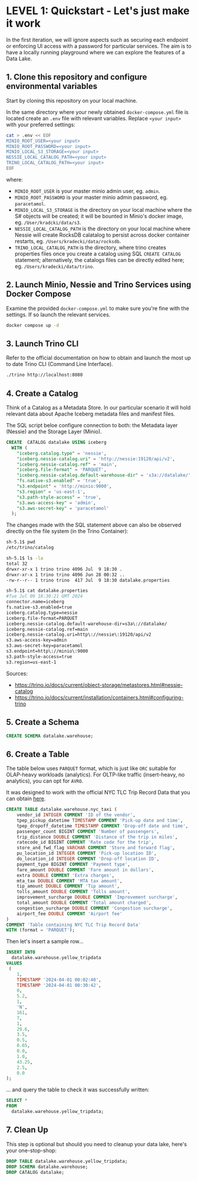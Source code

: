 # LEVEL 1: Quickstart - Let's just make it work
In the first iteration, we will ignore aspects such as securing each endpoint or enforcing UI access with a password for particular services. The aim is to have a locally running playground where we can explore the features of a Data Lake.


## 1. Clone this repository and configure environmental variables
Start by cloning this repository on your local machine.

In the same directory where your newly obtained `docker-compose.yml` file is located create an `.env` file with relevant variables. Replace `<your input>` with your preferred settings:

```sh
cat > .env << EOF
MINIO_ROOT_USER=<your input>
MINIO_ROOT_PASSWORD=<your input>
MINIO_LOCAL_S3_STORAGE=<your input>
NESSIE_LOCAL_CATALOG_PATH=<your input>
TRINO_LOCAL_CATALOG_PATH=<your input>
EOF
```
where:

- `MINIO_ROOT_USER` is your master minio admin user, eg. `admin`.
- `MINIO_ROOT_PASSWORD` is your master minio admin password, eg. `paracetamol`.
- `MINIO_LOCAL_S3_STORAGE` is the directory on your local machine where the S# objects will be created; it will be bounted in Minio's docker image, eg. `/User/kradcki/data/s3`.
- `NESSIE_LOCAL_CATALOG_PATH` is the directory on your local machine where Nessie will create RocksDB calatalog to persist across docker container restarts, eg. `/Users/kradecki/data/rocksdb`.
- `TRINO_LOCAL_CATALOG_PATH` is the directory, where trino creates properties files once you create a catalog using SQL `CREATE CATALOG` statement; alternatively, the catalogs files can be directly edited here; eg. `/Users/kradecki/data/trino`.

## 2. Launch Minio, Nessie and Trino Services using Docker Compose

Examine the provided `docker-compose.yml` to make sure you're fine with the settings. If so launch the relevant services.

```sh
docker compose up -d
```

## 3. Launch Trino CLI

Refer to the official documentation on how to obtain and launch the most up to date Trino CLI (Command Line Interface).

```sh
./trino http://localhost:8080
```

## 4. Create a Catalog

Think of a Catalog as a Metadata Store. In our particular scenario it will hold relevant data about Apache Iceberg metadata files and manifest files.

The SQL script beloe configure connection to both: the Metadata layer (Nessie) and the Storage Layer (Minio).

```sql
CREATE  CATALOG datalake USING iceberg
  WITH (
    "iceberg.catalog.type" = 'nessie',
    "iceberg.nessie-catalog.uri" = 'http://nessie:19120/api/v2',
    "iceberg.nessie-catalog.ref" = 'main',
    "iceberg.file-format" = 'PARQUET',
    "iceberg.nessie-catalog.default-warehouse-dir" = 's3a://datalake/',
    "fs.native-s3.enabled" = 'true',
    "s3.endpoint" = 'http://minio:9000',
    "s3.region" = 'us-east-1',
    "s3.path-style-access" = 'true',
    "s3.aws-access-key" = 'admin',
    "s3.aws-secret-key" = 'paracetamol'
  );
```
The changes made with the SQL statement above can also be observed directly on the file system (in the Trino Container):

```sh
sh-5.1$ pwd
/etc/trino/catalog

sh-5.1$ ls -la
total 32
drwxr-xr-x 1 trino trino 4096 Jul  9 18:30 .
drwxr-xr-x 1 trino trino 4096 Jun 28 00:32 ..
-rw-r--r-- 1 trino trino  417 Jul  9 18:30 datalake.properties

sh-5.1$ cat datalake.properties 
#Tue Jul 09 18:30:21 GMT 2024
connector.name=iceberg
fs.native-s3.enabled=true
iceberg.catalog.type=nessie
iceberg.file-format=PARQUET
iceberg.nessie-catalog.default-warehouse-dir=s3a\://datalake/
iceberg.nessie-catalog.ref=main
iceberg.nessie-catalog.uri=http\://nessie\:19120/api/v2
s3.aws-access-key=admin
s3.aws-secret-key=paracetamol
s3.endpoint=http\://minio\:9000
s3.path-style-access=true
s3.region=us-east-1
```
Sources:
- https://trino.io/docs/current/object-storage/metastores.html#nessie-catalog
- https://trino.io/docs/current/installation/containers.html#configuring-trino

## 5. Create a Schema

```sql
CREATE SCHEMA datalake.warehouse;
```

## 6. Create a Table

The table below uses `PARQUET` format, which is just like `ORC` suitable for OLAP-heavy workloads (analytics). For OLTP-like traffic (insert-heavy, no analytics), you can opt for `AVRO`.

It was designed to work with the official NYC TLC Trip Record Data that you can obtain [here](https://www.nyc.gov/site/tlc/about/tlc-trip-record-data.page).

```sql
CREATE TABLE datalake.warehouse.nyc_taxi (
    vendor_id INTEGER COMMENT 'ID of the vendor',
    tpep_pickup_datetime TIMESTAMP COMMENT 'Pick-up date and time',
    tpep_dropoff_datetime TIMESTAMP COMMENT 'Drop-off date and time',
    passenger_count BIGINT COMMENT 'Number of passengers',
    trip_distance DOUBLE COMMENT 'Distance of the trip in miles',
    ratecode_id BIGINT COMMENT 'Rate code for the trip',
    store_and_fwd_flag VARCHAR COMMENT 'Store and forward flag',
    pu_location_id INTEGER COMMENT 'Pick-up location ID',
    do_location_id INTEGER COMMENT 'Drop-off location ID',
    payment_type BIGINT COMMENT 'Payment type',
    fare_amount DOUBLE COMMENT 'Fare amount in dollars',
    extra DOUBLE COMMENT 'Extra charges',
    mta_tax DOUBLE COMMENT 'MTA tax amount',
    tip_amount DOUBLE COMMENT 'Tip amount',
    tolls_amount DOUBLE COMMENT 'Tolls amount',
    improvement_surcharge DOUBLE COMMENT 'Improvement surcharge',
    total_amount DOUBLE COMMENT 'Total amount charged',
    congestion_surcharge DOUBLE COMMENT 'Congestion surcharge',
    airport_fee DOUBLE COMMENT 'Airport fee'
) 
COMMENT 'Table containing NYC TLC Trip Record Data'
WITH (format = 'PARQUET');
```
Then let's insert a sample row...

```sql
INSERT INTO 
  datalake.warehouse.yellow_tripdata 
VALUES
 (
    1,
    TIMESTAMP '2024-04-01 00:02:40',
    TIMESTAMP '2024-04-01 00:30:42',
    0,
    5.2,
    1,
    'N',
    161,
    7,
    1,
    29.6,
    3.5,
    0.5,
    8.65,
    0.0,
    1.0,
    43.25,
    2.5,
    0.0
);
```
... and query the table to check it was successfully written:

```sql
SELECT * 
FROM
  datalake.warehouse.yellow_tripdata; 
```

## 7. Clean Up

This step is optional but should you need to cleanup your data lake, here's your one-stop-shop:

```sql
DROP TABLE datalake.warehouse.yellow_tripdata;
DROP SCHEMA datalake.warehouse;
DROP CATALOG datalake;
```